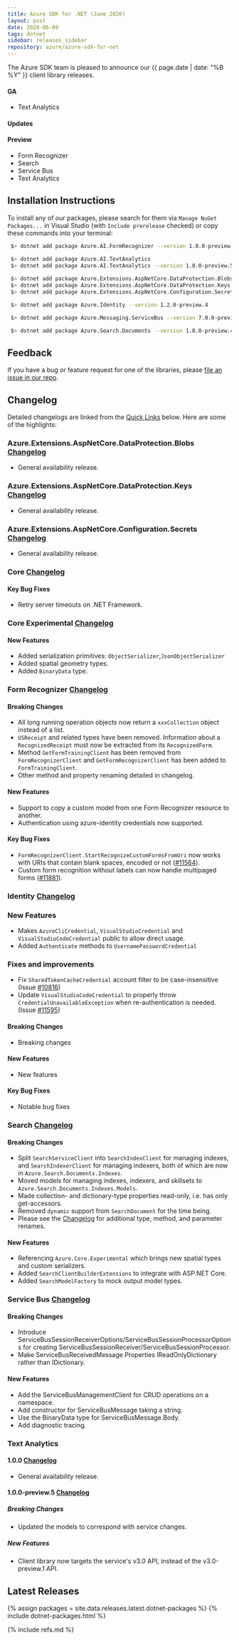 ```yaml
---
title: Azure SDK for .NET (June 2020)
layout: post
date: 2020-06-09
tags: dotnet
sidebar: releases_sidebar
repository: azure/azure-sdk-for-net
---
```


The Azure SDK team is pleased to announce our {{ page.date | date: "%B %Y" }} client library releases.

#### GA

- Text Analytics

#### Updates


#### Preview

- Form Recognizer
- Search
- Service Bus
- Text Analytics

## Installation Instructions

To install any of our packages, please search for them via `Manage NuGet Packages...` in Visual Studio (with `Include prerelease` checked) or copy these commands into your terminal:

```bash
 $> dotnet add package Azure.AI.FormRecognizer --version 1.0.0-preview.3

 $> dotnet add package Azure.AI.TextAnalytics
 $> dotnet add package Azure.AI.TextAnalytics --version 1.0.0-preview.5
 
 $> dotnet add package Azure.Extensions.AspNetCore.DataProtection.Blobs
 $> dotnet add package Azure.Extensions.AspNetCore.DataProtection.Keys
 $> dotnet add package Azure.Extensions.AspNetCore.Configuration.Secrets

 $> dotnet add package Azure.Identity --version 1.2.0-preview.4

 $> dotnet add package Azure.Messaging.ServiceBus --version 7.0.0-preview.3

 $> dotnet add package Azure.Search.Documents --version 1.0.0-preview.4
```

## Feedback

If you have a bug or feature request for one of the libraries, please [file an issue in our repo](https://github.com/Azure/azure-sdk-for-net/issues/new/choose).

## Changelog

Detailed changelogs are linked from the [Quick Links](#quick-links) below. Here are some of the highlights:

### Azure.Extensions.AspNetCore.DataProtection.Blobs [Changelog](https://github.com/Azure/azure-sdk-for-net/blob/Azure.Extensions.AspNetCore.DataProtection.Blobs_1.0.0/sdk/extensions/Azure.Extensions.AspNetCore.DataProtection.Blobs/CHANGELOG.md)

- General availability release.

### Azure.Extensions.AspNetCore.DataProtection.Keys [Changelog](https://github.com/Azure/azure-sdk-for-net/blob/Azure.Extensions.AspNetCore.DataProtection.Keys_1.0.0/sdk/extensions/Azure.Extensions.AspNetCore.DataProtection.Keys/CHANGELOG.md)

- General availability release.

### Azure.Extensions.AspNetCore.Configuration.Secrets [Changelog](https://github.com/Azure/azure-sdk-for-net/blob/Azure.Extensions.AspNetCore.Configuration.Secrets_1.0.0/sdk/extensions/Azure.Extensions.AspNetCore.Configuration.Secrets/CHANGELOG.md)

- General availability release.

### Core [Changelog](https://github.com/Azure/azure-sdk-for-net/blob/Azure.Core_1.2.2/sdk/core/Azure.Core/CHANGELOG.md)

#### Key Bug Fixes
- Retry server timeouts on .NET Framework.

### Core Experimental [Changelog](https://github.com/Azure/azure-sdk-for-net/blob/Azure.Core.Experimental_0.1.0-preview.1/sdk/core/Azure.Core.Experimental/CHANGELOG.md)

#### New Features
- Added serialization primitives: `ObjectSerializer`,`JsonObjectSerializer`
- Added spatial geometry types.
- Added `BinaryData` type.

### Form Recognizer [Changelog](https://github.com/Azure/azure-sdk-for-net/blob/master/sdk/formrecognizer/Azure.AI.FormRecognizer/CHANGELOG.md#100-preview3-06-10-2020)

#### Breaking Changes
- All long running operation objects now return a `xxxCollection` object instead of a list.
- `USReceipt` and related types have been removed. Information about a `RecognizedReceipt` must now be extracted from its `RecognizedForm`.
- Method `GetFormTrainingClient` has been removed from `FormRecognizerClient` and `GetFormRecognizerClient` has been added to `FormTrainingClient`.
- Other method and property renaming detailed in changelog.

#### New Features
- Support to copy a custom model from one Form Recognizer resource to another.
- Authentication using azure-identity credentials now supported.

#### Key Bug Fixes
- `FormRecognizerClient.StartRecognizeCustomFormsFromUri` now works with URIs that contain blank spaces, encoded or not ([#11564](https://github.com/Azure/azure-sdk-for-net/issues/11564)).
- Custom form recognition without labels can now handle multipaged forms ([#11881](https://github.com/Azure/azure-sdk-for-net/issues/11881)).

 ### Identity [Changelog](https://github.com/Azure/azure-sdk-for-net/blob/master/sdk/identity/Azure.Identity/CHANGELOG.md#120-preview4)

### New Features
- Makes `AzureCliCredential`, `VisualStudioCredential` and `VisualStudioCodeCredential` public to allow direct usage.
- Added `Authenticate` methods to `UsernamePasswordCredential`

### Fixes and improvements
- Fix `SharedTokenCacheCredential` account filter to be case-insensitive (Issue [#10816](https://github.com/Azure/azure-sdk-for-net/issues/10816))
- Update `VisualStudioCodeCredential` to properly throw `CredentialUnavailableException` when re-authentication is needed. (Issue [#11595](https://github.com/Azure/azure-sdk-for-net/issues/11595))

#### Breaking Changes
 - Breaking changes

#### New Features
 - New features
 
#### Key Bug Fixes
 - Notable bug fixes

 ### Search [Changelog](https://github.com/Azure/azure-sdk-for-net/blob/master/sdk/search/Azure.Search.Documents/CHANGELOG.md#100-preview4-2020-06-09)

#### Breaking Changes
 - Split `SearchServiceClient` into `SearchIndexClient` for managing indexes, and `SearchIndexerClient` for managing indexers, both of which are now in `Azure.Search.Documents.Indexes`.
 - Moved models for managing indexes, indexers, and skillsets to `Azure.Search.Documents.Indexes.Models`.
 - Made collection- and dictionary-type properties read-only, i.e. has only get-accessors.
 - Removed `dynamic` support from `SearchDocument` for the time being.
 - Please see the [Changelog](https://github.com/Azure/azure-sdk-for-net/blob/master/sdk/search/Azure.Search.Documents/CHANGELOG.md#100-preview4-2020-06-09) for additional type, method, and parameter renames.

#### New Features
 - Referencing `Azure.Core.Experimental` which brings new spatial types and custom serializers.
 - Added `SearchClientBuilderExtensions` to integrate with ASP.NET Core.
 - Added `SearchModelFactory` to mock output model types.

 ### Service Bus [Changelog](https://github.com/Azure/azure-sdk-for-net/blob/master/sdk/servicebus/Azure.Messaging.ServiceBus/CHANGELOG.md#700-preview3-2020-06-08)

#### Breaking Changes
- Introduce ServiceBusSessionReceiverOptions/ServiceBusSessionProcessorOptions for creating ServiceBusSessionReceiver/ServiceBusSessionProcessor.
- Make ServiceBusReceivedMessage.Properties IReadOnlyDictionary rather than IDictionary.

#### New Features
- Add the ServiceBusManagementClient for CRUD operations on a namespace.
- Add constructor for ServiceBusMessage taking a string.
- Use the BinaryData type for ServiceBusMessage.Body.
- Add diagnostic tracing.

### Text Analytics 

#### 1.0.0 [Changelog](https://github.com/Azure/azure-sdk-for-net/blob/master/sdk/textanalytics/Azure.AI.TextAnalytics/CHANGELOG.md#100-2020-06-09)

- General availability release.

#### 1.0.0-preview.5 [Changelog](https://github.com/Azure/azure-sdk-for-net/blob/master/sdk/textanalytics/Azure.AI.TextAnalytics/CHANGELOG.md#100-preview5-2020-05-27)

##### Breaking Changes
- Updated the models to correspond with service changes.

##### New Features
- Client library now targets the service's v3.0 API, instead of the v3.0-preview.1 API.

## Latest Releases

{% assign packages = site.data.releases.latest.dotnet-packages %}
{% include dotnet-packages.html %}

{% include refs.md %}
